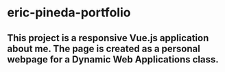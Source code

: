 # eric-pineda-portfolio

## This project is a responsive Vue.js application about me.  The page is created as a personal webpage for a Dynamic Web Applications class. 